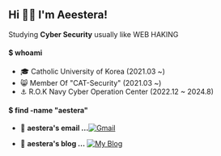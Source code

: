 ## Hi 👋🏼 I'm Aeestera!




Studying **Cyber Security** usually like WEB HAKING

#### $ whoami
- 🎓 Catholic University of Korea (2021.03 ~)
- 😸 Member Of "CAT-Security" (2021.03 ~)
- ⚓️ R.O.K Navy Cyber Operation Center (2022.12 ~ 2024.8)


#### $ find -name "aestera"
- 📮  **aestera's email ...**[![Gmail](https://img.shields.io/badge/Gmail-d14836?style=flat-square&logo=Gmail&logoColor=white&link=mailto:aest3ra@gmail.com)](mailto:aest3ra6@gmail.com)

- 📒  **aestera's blog ...** [![My Blog](http://img.shields.io/badge/-Tech%20blog-black?style=flat-square&logo=blogger&logoColor=white&link=https://aest3ra.github.io/)](https://aest3ra.github.io/)
  
